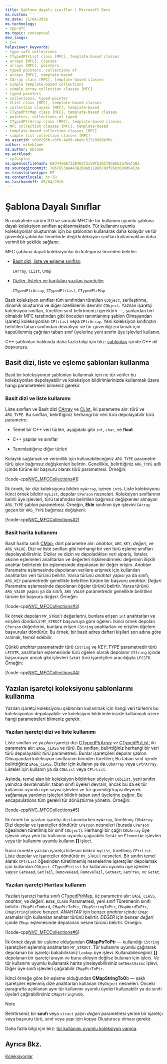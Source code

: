 ```yaml
---
title: Şablona dayalı sınıflar | Microsoft Docs
ms.custom: ''
ms.date: 11/04/2016
ms.technology:
- cpp-mfc
ms.topic: conceptual
dev_langs:
- C++
helpviewer_keywords:
- type-safe collections
- CTypedPtrList class [MFC], template-based classes
- arrays [MFC], classes
- arrays [MFC], pointers
- typed pointers, collections of
- arrays [MFC], template-based
- CArray class [MFC], template-based classes
- simple template-based collections
- simple array collection classes [MFC]
- typed pointers
- collections, typed-pointer
- CList class [MFC], template-based classes
- collection classes [MFC], template-based
- CTypedPtrMap class [MFC], template-based classes
- pointers, collections of typed
- CTypedPtrArray class [MFC], template-based classes
- MFC collection classes [MFC], template-based
- template-based collection classes [MFC]
- simple list collection classes [MFC]
ms.assetid: c69fc95b-c8f6-4a99-abed-517c9898ef0c
author: mikeblome
ms.author: mblome
ms.workload:
- cplusplus
ms.openlocfilehash: 68d44a66f328465f2c59fb361f9bb6b2a76efa82
ms.sourcegitcommit: 76b7653ae443a2b8eb1186b789f8503609d6453e
ms.translationtype: MT
ms.contentlocale: tr-TR
ms.lasthandoff: 05/04/2018
---
```

# <a name="template-based-classes"></a>Şablona Dayalı Sınıflar
Bu makalede sürüm 3.0 ve sonraki MFC'de tür kullanımı uyumlu şablona dayalı koleksiyon sınıfları açıklanmaktadır. Tür kullanımı uyumlu koleksiyonlar oluşturmak için bu şablonları kullanarak daha kolaydır ve tür güvenliği şablonlar temelinde değil koleksiyon sınıfları kullanmaktan daha verimli bir şekilde sağlanır.  
  
 MFC şablona dayalı koleksiyonlar iki kategorisi önceden belirler:  
  
-   [Basit dizi, liste ve eşleme sınıfları](#_core_using_simple_array.2c_.list.2c_.and_map_templates)  
  
     `CArray`, `CList`, `CMap`  
  
-   [Diziler, listeler ve haritaları yazılan işaretçiler](#_core_using_typed.2d.pointer_collection_templates)  
  
     `CTypedPtrArray`, `CTypedPtrList`, `CTypedPtrMap`  
  
 Basit koleksiyon sınıfları tüm sınıfından türetilen `CObject`, serileştirme, dinamik oluşturma ve diğer özelliklerini devralır `CObject`. Yazılan işaretçi koleksiyon sınıfları, türetilen sınıf belirtmenizi gerektirir —, şunlardan biri olmalıdır MFC tarafından gibi önceden tanımlanmış şablon Olmayandan işaretçi koleksiyonları `CPtrList` veya `CPtrArray`. Yeni koleksiyon sınıfınızın belirtilen taban sınıfından devralıyor ve tür güvenliği zorlamak için kapsüllenmiş çağrıları taban sınıf üyelerine yeni sınıfın üye işlevleri kullanın.  
  
 C++ şablonları hakkında daha fazla bilgi için bkz: [şablonları](../cpp/templates-cpp.md) içinde *C++ dil başvurusu*.  
  
##  <a name="_core_using_simple_array.2c_.list.2c_.and_map_templates"></a> Basit dizi, liste ve eşleme şablonları kullanma  
 Basit bir koleksiyonun şablonları kullanmak için ne tür veriler bu koleksiyonları depolayabilir ve koleksiyon bildirimlerinizde kullanmak üzere hangi parametreleri bilmeniz gerekir.  
  
###  <a name="_core_simple_array_and_list_usage"></a> Basit dizi ve liste kullanımı  
 Liste sınıfları ve Basit dizi [CArray](../mfc/reference/carray-class.md) ve [CList](../mfc/reference/clist-class.md), iki parametre alır: *türü* ve `ARG_TYPE`. Bu sınıfları, belirttiğiniz herhangi bir veri türü depolayabilir *türü* parametre:  
  
-   Temel bir C++ veri türleri, aşağıdaki gibi `int`, `char`, ve **float**  
  
-   C++ yapılar ve sınıflar  
  
-   Tanımladığınız diğer türleri  
  
 Kolaylık sağlamak ve verimlilik için kullanabileceğiniz `ARG_TYPE` parametre türü işlev bağımsız değişkenleri belirtin. Genellikle, belirttiğiniz `ARG_TYPE` adlı içinde türüne bir başvuru olarak *türü* parametresi. Örneğin:  
  
 [!code-cpp[NVC_MFCCollections#1](../mfc/codesnippet/cpp/template-based-classes_1.cpp)]  
  
 İlk örnek, bir dizi koleksiyonu bildirir `myArray`, içeren `int`s. Liste koleksiyonu ikinci örnek bildirir `myList`, depolar `CPerson` nesneleri. Koleksiyon sınıflarının belirli üye işlevleri, türü tarafından belirtilen bağımsız değişkenler almayan `ARG_TYPE` şablon parametresi. Örneğin, **Ekle** sınıfının üye işlevini `CArray` geçen bir `ARG_TYPE` bağımsız değişkeni:  
  
 [!code-cpp[NVC_MFCCollections#2](../mfc/codesnippet/cpp/template-based-classes_2.cpp)]  
  
###  <a name="_core_simple_map_usage"></a> Basit harita kullanımı  
 Basit harita sınıfı [CMap](../mfc/reference/cmap-class.md), dört parametre alır: *anahtar*, `ARG_KEY`, *değeri*, ve `ARG_VALUE`. Dizi ve liste sınıfları gibi herhangi bir veri türü eşleme sınıfları depolayabilirsiniz. Diziler ve dizin ve depoladıkları veri sipariş, listeler, aksine eşlemeleri anahtarları ve değerleri ilişkilendirmek: değerinin ilişkili anahtar belirterek bir eşlemesinde depolanan bir değer erişim. *Anahtar* Parametre eşlemesinde depolanan verilere erişmek için kullanılan anahtarları veri türünü belirtir. Varsa türünü *anahtar* yapısı ya da sınıfı, `ARG_KEY` parametredir genellikle belirtilen türüne bir başvuru *anahtar*. *Değeri* Parametre eşlemesinde depolanan öğeler türünü belirtir. Varsa türünü `ARG_VALUE` yapısı ya da sınıfı, `ARG_VALUE` parametredir genellikle belirtilen türüne bir başvuru *değeri*. Örneğin:  
  
 [!code-cpp[NVC_MFCCollections#3](../mfc/codesnippet/cpp/template-based-classes_3.cpp)]  
  
 İlk örnek depoları `MY_STRUCT` değerlerini, bunlara erişen `int` anahtarları ve erişilen döndürür `MY_STRUCT` başvuruya göre öğeleri. İkinci örnek depoları `CPerson` değerlerini, bunlara erişen `CString` anahtarları ve erişilen öğelere başvurular döndürür. Bu örnek, bir basit adres defteri kişileri son adına göre aramak, temsil edebilir.  
  
 Çünkü *anahtar* parametredir türü `CString` ve *KEY_TYPE* parametredir türü `LPCSTR`, anahtarları eşlemesinde türü öğeleri olarak depolanır `CString` içinde başvuruyor ancak gibi işlevleri `SetAt` türü işaretçileri aracılığıyla `LPCSTR`. Örneğin:  
  
 [!code-cpp[NVC_MFCCollections#4](../mfc/codesnippet/cpp/template-based-classes_4.cpp)]  
  
##  <a name="_core_using_typed.2d.pointer_collection_templates"></a> Yazılan işaretçi koleksiyonu şablonlarını kullanma  
 Yazılan işaretçi koleksiyonu şablonları kullanmak için hangi veri türlerini bu koleksiyonları depolayabilir ve koleksiyon bildirimlerinizde kullanmak üzere hangi parametreleri bilmeniz gerekir.  
  
###  <a name="_core_typed.2d.pointer_array_and_list_usage"></a> Yazılan işaretçi dizi ve liste kullanımı  
 Liste sınıfları ve yazılan işaretçi dizi [CTypedPtrArray](../mfc/reference/ctypedptrarray-class.md) ve [CTypedPtrList](../mfc/reference/ctypedptrlist-class.md), iki parametre alır: `BASE_CLASS` ve *türü*. Bu sınıfları, belirttiğiniz herhangi bir veri türü depolayabilir *türü* parametresi. Bunlar işaretçileri depolar şablon Olmayandan koleksiyon sınıflarının birinden türetilen; Bu taban sınıf içinde belirttiğiniz `BASE_CLASS`. Diziler için kullanın ya da `CObArray` veya `CPtrArray`. Listeler için kullanın ya da `CObList` veya `CPtrList`.  
  
 Aslında, temel alan bir koleksiyon bildirirken söyleyin `CObList`, yeni sınıfın yalnızca devralınabilir. taban sınıfı üyeleri devralır, ancak bu da ek tür kullanımı uyumlu üye sayısı işlevleri ve tür güvenliği kapsülleyerek sağlamaya yardımcı işleçleri bildirir taban sınıf üyelerine çağırır. Bu encapsulations tüm gerekli tür dönüştürme yönetin. Örneğin:  
  
 [!code-cpp[NVC_MFCCollections#5](../mfc/codesnippet/cpp/template-based-classes_5.cpp)]  
  
 İlk örnek bir yazılan işaretçi dizi tanımlarken `myArray`, türetilmiş `CObArray`. Dizi depolar ve işaretçiler döndürür `CPerson` nesneleri (burada `CPerson` öğesinden türetilmiş bir sınıf `CObject`). Herhangi bir çağrı `CObArray` üye işlevini veya yeni tür kullanımı uyumlu çağırabilir `GetAt` ve `ElementAt` işlevleri veya tür kullanımı uyumlu kullanın **[]** işleci.  
  
 İkinci örnekte yazılan işaretçi listesini bildirir `myList`, türetilmiş `CPtrList`. Liste depolar ve işaretçiler döndürür `MY_STRUCT` nesneleri. Bir sınıfın temel alarak `CPtrList` öğesinden türetilmemiş nesnelerine işaretçiler depolamak için kullanılan `CObject`. `CTypedPtrList` tür kullanımı uyumlu üye işlevleri sayısı: `GetHead`, `GetTail`, `RemoveHead`, `RemoveTail`, `GetNext`, `GetPrev`, ve `GetAt`.  
  
###  <a name="_core_typed.2d.pointer_map_usage"></a> Yazılan işaretçi Haritası kullanım  
 Yazılan işaretçi harita sınıfı [CTypedPtrMap](../mfc/reference/ctypedptrmap-class.md), üç parametre alır: `BASE_CLASS`, *anahtar*, ve *değeri*. `BASE_CLASS` Parametresi, yeni sınıf Türetmenin sınıfı belirtir: `CMapPtrToWord`, `CMapPtrToPtr`, `CMapStringToPtr`, `CMapWordToPtr`, `CMapStringToOb`ve benzeri. *ANAHTAR* için benzer *anahtar* içinde `CMap`: aramalar için kullanılan anahtar türünü belirtir. *DEĞER* için benzer *değeri* içinde `CMap`: eşlemesinde depolanan nesne türünü belirtir. Örneğin:  
  
 [!code-cpp[NVC_MFCCollections#6](../mfc/codesnippet/cpp/template-based-classes_6.cpp)]  
  
 İlk örnek dayalı bir eşleme olduğundan **CMapPtrToPt**r — kullandığı `CString` işaretçileri eşlenmiş anahtarları `MY_STRUCT`. Tür kullanımı uyumlu çağırarak depolanan bir işaretçi bakabilirsiniz `Lookup` üye işlevi. Kullanabileceğiniz **[]** depolanan bir işaretçi arayın ve bunu ekleyin değilse bulunan için işleci. Ve tür kullanımı uyumlu kullanarak harita yineleyebilirsiniz `GetNextAssoc` işlevi. Diğer üye sınıfı işlevleri çağırabilir `CMapPtrToPtr`.  
  
 İkinci örneğe göre bir eşleme olduğundan **CMapStringToO**b — saklı işaretçiler eşlenmiş dize anahtarları kullanan `CMyObject` nesneleri. Önceki paragrafta açıklanan aynı tür kullanımı uyumlu üyeleri kullanabilir ya da sınıfı üyeleri çağırabilirsiniz `CMapStringToOb`.  
  
> [!NOTE]
>  Belirtirseniz bir **sınıfı** veya `struct` yazın *değeri* parametresi yerine bir işaretçi veya başvuru türü, sınıf veya yapı için kopya Oluşturucu olması gerekir.  
  
 Daha fazla bilgi için bkz: [tür kullanımı uyumlu koleksiyon yapma](../mfc/how-to-make-a-type-safe-collection.md).  
  
## <a name="see-also"></a>Ayrıca Bkz.  
 [Koleksiyonlar](../mfc/collections.md)

